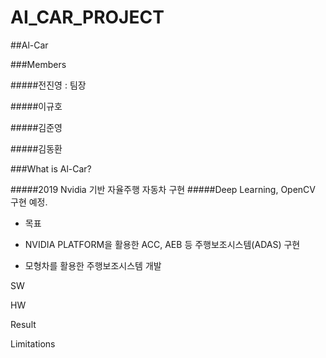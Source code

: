 # AI_CAR_PROJECT

##Al-Car

###Members

#####전진영 : 팀장

#####이규호

#####김준영 

#####김동환 


###What is Al-Car?

#####2019 Nvidia 기반 자율주행 자동차 구현
#####Deep Learning, OpenCV 구현 예정.

* 목표

 - NVIDIA PLATFORM을 활용한 ACC, AEB 등 주행보조시스템(ADAS) 구현

 - 모형차를 활용한 주행보조시스템 개발

SW

HW

Result

Limitations
